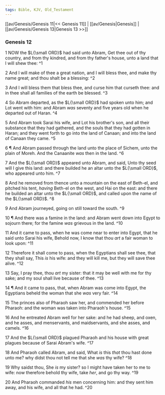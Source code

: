 ```yaml
---
tags: Bible, KJV, Old_Testament
---
```


[[av/Genesis/Genesis 11|<< Genesis 11]] | [[av/Genesis|Genesis]] | [[av/Genesis/Genesis 13|Genesis 13 >>]]

### Genesis 12

1 NOW the $L{\small ORD}$ had said unto Abram, Get thee out of thy country, and from thy kindred, and from thy father's house, unto a land that I will shew thee: ^1

2 And I will make of thee a great nation, and I will bless thee, and make thy name great; and thou shalt be a blessing: ^2

3 And I will bless them that bless thee, and curse him that curseth thee: and in thee shall all families of the earth be blessed. ^3

4 So Abram departed, as the $L{\small ORD}$ had spoken unto him; and Lot went with him: and Abram _was_ seventy and five years old when he departed out of Haran. ^4

5 And Abram took Sarai his wife, and Lot his brother's son, and all their substance that they had gathered, and the souls that they had gotten in Haran; and they went forth to go into the land of Canaan; and into the land of Canaan they came. ^5

6 ¶ And Abram passed through the land unto the place of Sichem, unto the plain of Moreh. And the Canaanite _was_ then in the land. ^6

7 And the $L{\small ORD}$ appeared unto Abram, and said, Unto thy seed will I give this land: and there builded he an altar unto the $L{\small ORD}$, who appeared unto him. ^7

8 And he removed from thence unto a mountain on the east of Beth-el, and pitched his tent, _having_ Beth-el on the west, and Hai on the east: and there he builded an altar unto the $L{\small ORD}$, and called upon the name of the $L{\small ORD}$. ^8

9 And Abram journeyed, going on still toward the south. ^9

10 ¶ And there was a famine in the land: and Abram went down into Egypt to sojourn there; for the famine _was_ grievous in the land. ^10

11 And it came to pass, when he was come near to enter into Egypt, that he said unto Sarai his wife, Behold now, I know that thou _art_ a fair woman to look upon: ^11

12 Therefore it shall come to pass, when the Egyptians shall see thee, that they shall say, This _is_ his wife: and they will kill me, but they will save thee alive. ^12

13 Say, I pray thee, thou _art_ my sister: that it may be well with me for thy sake; and my soul shall live because of thee. ^13

14 ¶ And it came to pass, that, when Abram was come into Egypt, the Egyptians beheld the woman that she _was_ very fair. ^14

15 The princes also of Pharaoh saw her, and commended her before Pharaoh: and the woman was taken into Pharaoh's house. ^15

16 And he entreated Abram well for her sake: and he had sheep, and oxen, and he asses, and menservants, and maidservants, and she asses, and camels. ^16

17 And the $L{\small ORD}$ plagued Pharaoh and his house with great plagues because of Sarai Abram's wife. ^17

18 And Pharaoh called Abram, and said, What _is_ this _that_ thou hast done unto me? why didst thou not tell me that she _was_ thy wife? ^18

19 Why saidst thou, She _is_ my sister? so I might have taken her to me to wife: now therefore behold thy wife, take _her_, and go thy way. ^19

20 And Pharaoh commanded _his_ men concerning him: and they sent him away, and his wife, and all that he had. ^20
